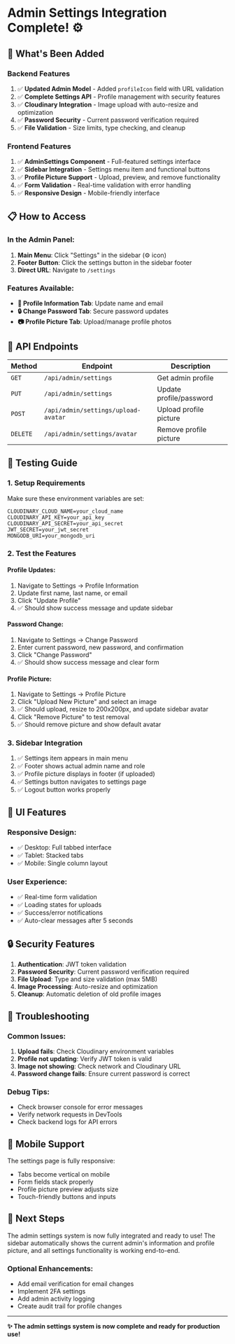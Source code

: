 # Admin Settings Integration Complete! ⚙️

## 🎉 **What's Been Added**

### **Backend Features**
1. ✅ **Updated Admin Model** - Added `profileIcon` field with URL validation
2. ✅ **Complete Settings API** - Profile management with security features
3. ✅ **Cloudinary Integration** - Image upload with auto-resize and optimization
4. ✅ **Password Security** - Current password verification required
5. ✅ **File Validation** - Size limits, type checking, and cleanup

### **Frontend Features**
1. ✅ **AdminSettings Component** - Full-featured settings interface
2. ✅ **Sidebar Integration** - Settings menu item and functional buttons
3. ✅ **Profile Picture Support** - Upload, preview, and remove functionality
4. ✅ **Form Validation** - Real-time validation with error handling
5. ✅ **Responsive Design** - Mobile-friendly interface

## 📋 **How to Access**

### **In the Admin Panel:**
1. **Main Menu**: Click "Settings" in the sidebar (⚙️ icon)
2. **Footer Button**: Click the settings button in the sidebar footer
3. **Direct URL**: Navigate to `/settings`

### **Features Available:**
- **👤 Profile Information Tab**: Update name and email
- **🔒 Change Password Tab**: Secure password updates
- **📷 Profile Picture Tab**: Upload/manage profile photos

## 🔧 **API Endpoints**

| Method | Endpoint | Description |
|--------|----------|-------------|
| `GET` | `/api/admin/settings` | Get admin profile |
| `PUT` | `/api/admin/settings` | Update profile/password |
| `POST` | `/api/admin/settings/upload-avatar` | Upload profile picture |
| `DELETE` | `/api/admin/settings/avatar` | Remove profile picture |

## 🚀 **Testing Guide**

### **1. Setup Requirements**
Make sure these environment variables are set:
```env
CLOUDINARY_CLOUD_NAME=your_cloud_name
CLOUDINARY_API_KEY=your_api_key
CLOUDINARY_API_SECRET=your_api_secret
JWT_SECRET=your_jwt_secret
MONGODB_URI=your_mongodb_uri
```

### **2. Test the Features**

#### **Profile Updates:**
1. Navigate to Settings → Profile Information
2. Update first name, last name, or email
3. Click "Update Profile"
4. ✅ Should show success message and update sidebar

#### **Password Change:**
1. Navigate to Settings → Change Password
2. Enter current password, new password, and confirmation
3. Click "Change Password"
4. ✅ Should show success message and clear form

#### **Profile Picture:**
1. Navigate to Settings → Profile Picture
2. Click "Upload New Picture" and select an image
3. ✅ Should upload, resize to 200x200px, and update sidebar avatar
4. Click "Remove Picture" to test removal
5. ✅ Should remove picture and show default avatar

### **3. Sidebar Integration**
1. ✅ Settings item appears in main menu
2. ✅ Footer shows actual admin name and role
3. ✅ Profile picture displays in footer (if uploaded)
4. ✅ Settings button navigates to settings page
5. ✅ Logout button works properly

## 🎨 **UI Features**

### **Responsive Design:**
- ✅ Desktop: Full tabbed interface
- ✅ Tablet: Stacked tabs
- ✅ Mobile: Single column layout

### **User Experience:**
- ✅ Real-time form validation
- ✅ Loading states for uploads
- ✅ Success/error notifications
- ✅ Auto-clear messages after 5 seconds

## 🔒 **Security Features**

1. **Authentication**: JWT token validation
2. **Password Security**: Current password verification required
3. **File Upload**: Type and size validation (max 5MB)
4. **Image Processing**: Auto-resize and optimization
5. **Cleanup**: Automatic deletion of old profile images

## 🐛 **Troubleshooting**

### **Common Issues:**

1. **Upload fails**: Check Cloudinary environment variables
2. **Profile not updating**: Verify JWT token is valid
3. **Image not showing**: Check network and Cloudinary URL
4. **Password change fails**: Ensure current password is correct

### **Debug Tips:**
- Check browser console for error messages
- Verify network requests in DevTools
- Check backend logs for API errors

## 📱 **Mobile Support**

The settings page is fully responsive:
- Tabs become vertical on mobile
- Form fields stack properly
- Profile picture preview adjusts size
- Touch-friendly buttons and inputs

## 🎯 **Next Steps**

The admin settings system is now fully integrated and ready to use! The sidebar automatically shows the current admin's information and profile picture, and all settings functionality is working end-to-end.

### **Optional Enhancements:**
- Add email verification for email changes
- Implement 2FA settings
- Add admin activity logging
- Create audit trail for profile changes

---

**✨ The admin settings system is now complete and ready for production use!**
